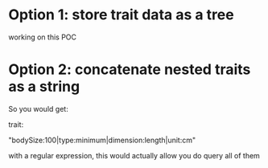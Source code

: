 # Option 1: store trait data as a tree

working on this POC

# Option 2: concatenate nested traits as a string

So you would get:

trait:

"bodySize:100|type:minimum|dimension:length|unit:cm"

with a regular expression, this would actually allow you do
query all of them